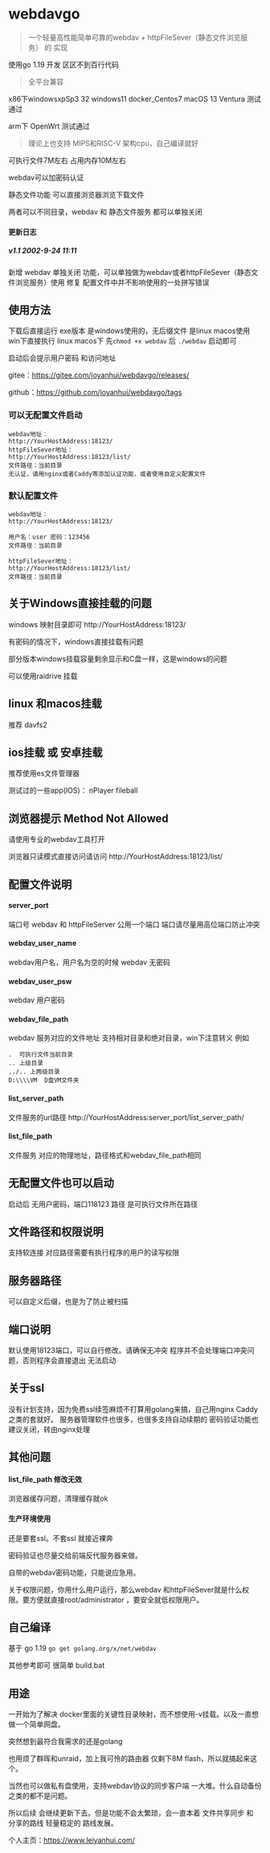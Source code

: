 # webdavgo
> 一个轻量高性能简单可靠的webdav + httpFileSever（静态文件浏览服务） 的 实现

使用go 1.19 开发 区区不到百行代码

> 全平台兼容

x86下windowsxpSp3 32 windows11  docker_Centos7 macOS 13 Ventura 测试通过 

arm下 OpenWrt 测试通过

> 理论上也支持 MIPS和RISC-V 架构cpu，自己编译就好

可执行文件7M左右 占用内存10M左右

webdav可以加密码认证

静态文件功能 可以直接浏览器浏览下载文件

两者可以不同目录，webdav 和 静态文件服务 都可以单独关闭


#### 更新日志

##### v1.1 2002-9-24 11:11
新增 webdav 单独关闭 功能，可以单独做为webdav或者httpFileSever（静态文件浏览服务）使用
修复 配置文件中并不影响使用的一处拼写错误

## 使用方法
下载后直接运行
exe版本 是windows使用的，无后缀文件 是linux macos使用
win下直接执行
linux macos下 先`chmod +x webdav` 后 `./webdav` 启动即可

启动后会提示用户密码 和访问地址

gitee：https://gitee.com/joyanhui/webdavgo/releases/

github：https://github.com/joyanhui/webdavgo/tags

### 可以无配置文件启动
```
webdav地址：
http://YourHostAddress:18123/
httpFileSever地址：
http://YourHostAddress:18123/list/
文件路径：当前目录
无认证，请用nginx或者Caddy等添加认证功能，或者使用自定义配置文件
```
### 默认配置文件
```
webdav地址：
http://YourHostAddress:18123/

用户名：user 密码：123456
文件路径：当前目录

httpFileSever地址：
http://YourHostAddress:18123/list/
文件路径：当前目录
```



## 关于Windows直接挂载的问题
windows 映射目录即可 http://YourHostAddress:18123/

有密码的情况下，windows直接挂载有问题

部分版本windows挂载容量剩余显示和C盘一样，这是windows的问题

可以使用raidrive 挂载

## linux 和macos挂载
推荐 davfs2

## ios挂载 或 安卓挂载
推荐使用es文件管理器

测试过的一些app(IOS)： nPlayer  fileball

## 浏览器提示 Method Not Allowed 
请使用专业的webdav工具打开

浏览器只读模式直接访问请访问 http://YourHostAddress:18123/list/

## 配置文件说明

#### server_port
端口号  webdav 和 httpFileServer 公用一个端口
端口请尽量用高位端口防止冲突

#### webdav_user_name
webdav用户名，用户名为空的时候 webdav 无密码

#### webdav_user_psw
webdav 用户密码

#### webdav_file_path
webdav 服务对应的文件地址
支持相对目录和绝对目录，win下注意转义
例如
```
.  可执行文件当前目录
.. 上级目录
../.. 上两级目录
D:\\\\VM  D盘VM文件夹

```

#### list_server_path
文件服务的url路径
http://YourHostAddress:server_port/list_server_path/

#### list_file_path
文件服务 对应的物理地址，路径格式和webdav_file_path相同

## 无配置文件也可以启动
启动后 无用户密码，端口118123 路径 是可执行文件所在路径

## 文件路径和权限说明
支持软连接
对应路径需要有执行程序的用户的读写权限
## 服务器路径
可以自定义后缀，也是为了防止被扫描
## 端口说明
默认使用18123端口，可以自行修改。请确保无冲突 程序并不会处理端口冲突问题，否则程序会直接退出 无法启动

## 关于ssl
没有计划支持，因为免费ssl续签麻烦不打算用golang来搞，自己用nginx Caddy之类的套就好。
服务器管理软件也很多，也很多支持自动续期的
密码验证功能也建议关闭，转由nginx处理

## 其他问题

#### list_file_path 修改无效
浏览器缓存问题，清理缓存就ok

#### 生产环境使用

还是要套ssl。不套ssl 就接近裸奔

密码验证也尽量交给前端反代服务器来做。

自带的webdav密码功能，只能说应急用。

关于权限问题，你用什么用户运行，那么webdav 和httpFileSever就是什么权限。要方便就直接root/administrator ，要安全就低权限用户。

## 自己编译
基于 go 1.19
`go get golang.org/x/net/webdav`

其他参考即可 很简单 build.bat

## 用途

一开始为了解决 docker里面的关键性目录映射，而不想使用-v挂载。以及一直想做一个简单网盘。

突然想到最符合我需求的还是golang 

也用烦了群晖和unraid，加上我可怜的路由器 仅剩下8M flash，所以就搞起来这个。


当然也可以做私有盘使用，支持webdav协议的同步客户端 一大堆。什么自动备份之类的都不是问题。

所以后续 会继续更新下去。但是功能不会太繁琐，会一直本着 文件共享同步 和 分享的路线 轻量稳定的 路线发展。

个人主页：https://www.leiyanhui.com/


